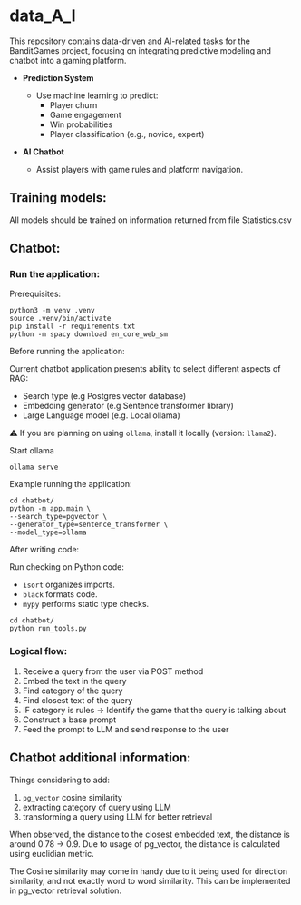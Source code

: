 # data_A_I

This repository contains data-driven and AI-related tasks for the BanditGames project, focusing on integrating predictive modeling and chatbot into a gaming platform.

- **Prediction System**  
  - Use machine learning to predict:
    - Player churn
    - Game engagement
    - Win probabilities
    - Player classification (e.g., novice, expert)

- **AI Chatbot**  
  - Assist players with game rules and platform navigation.


## Training models:

All models should be trained on information returned from file Statistics.csv 

## Chatbot:

### Run the application:

Prerequisites:   

```
python3 -m venv .venv
source .venv/bin/activate
pip install -r requirements.txt
python -m spacy download en_core_web_sm
```

Before running the application:  

Current chatbot application presents ability to select different aspects of RAG:

* Search type (e.g Postgres vector database)
* Embedding generator (e.g Sentence transformer library)
* Large Language model (e.g. Local ollama)

⚠️ If you are planning on using `ollama`, install it locally (version: `llama2`).  

Start ollama
```
ollama serve
```

Example running the application:
```
cd chatbot/
python -m app.main \
--search_type=pgvector \ 
--generator_type=sentence_transformer \
--model_type=ollama

```

After writing code:

Run checking on Python code:
* `isort` organizes imports.
* `black` formats code.
* `mypy` performs static type checks.

```
cd chatbot/
python run_tools.py
```



### Logical flow:
1. Receive a query from the user via POST method
2. Embed the text in the query
3. Find category of the query
4. Find closest text of the query
5. IF category is rules -> Identify the game that the query is talking about
6. Construct a base prompt
7. Feed the prompt to LLM and send response to the user

## Chatbot additional information:

Things considering to add:
1. `pg_vector` cosine similarity 
2. extracting category of query using LLM
3. transforming a query using LLM for better retrieval

When observed, the distance to the closest embedded text, the distance is around 0.78 -> 0.9. Due to usage of pg_vector, the distance is calculated using euclidian metric.

The Cosine similarity may come in handy due to it being used for direction similarity, and not exactly word to word similarity.
This can be implemented in pg_vector retrieval solution.
